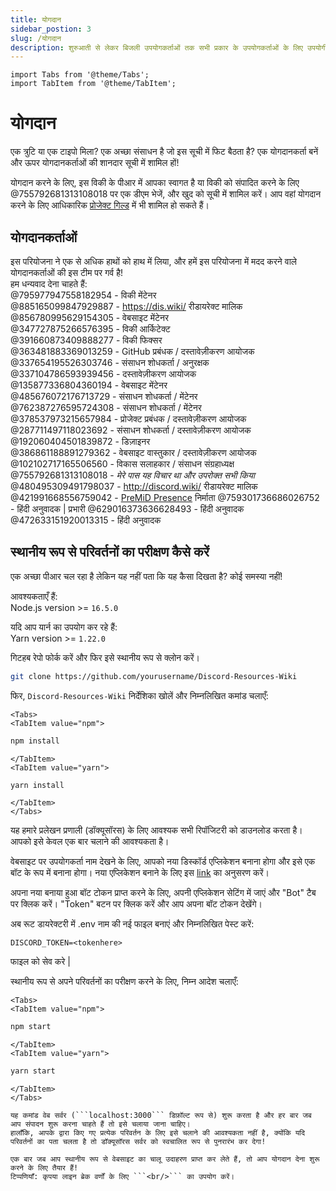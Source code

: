 ```yaml
---
title: योगदान
sidebar_postion: 3
slug: /योगदान
description: शुरुआती से लेकर बिजली उपयोगकर्ताओं तक सभी प्रकार के उपयोगकर्ताओं के लिए उपयोगी कलह संसाधनों और उपयोगिताओं की एक सूची।
---
```


```mdx-code-block
import Tabs from '@theme/Tabs';
import TabItem from '@theme/TabItem';
```

# योगदान

एक त्रुटि या एक टाइपो मिला? एक अच्छा संसाधन है जो इस सूची में फिट बैठता है? एक योगदानकर्ता बनें और ऊपर योगदानकर्ताओं की शानदार सूची में शामिल हों!

योगदान करने के लिए, इस विकी के पीआर में आपका स्वागत है या विकी को संपादित करने के लिए @755792681313108018 पर एक डीएम भेजें, और खुद को सूची में शामिल करें। आप वहां योगदान करने के लिए आधिकारिक [प्रोजेक्ट गिल्ड](https://discord.gg/yxbqz9pNxS) में भी शामिल हो सकते हैं।



## योगदानकर्ताओं

इस परियोजना ने एक से अधिक हाथों को हाथ में लिया, और हमें इस परियोजना में मदद करने वाले योगदानकर्ताओं की इस टीम पर गर्व है!<br/>
हम धन्यवाद देना चाहते हैं:<br/>
@795977947558182954 - विकी मेंटेनर <br/>
@885165099847929887 - <https://dis.wiki/> रीडायरेक्ट मालिक <br/>
@856780995629154305 - वेबसाइट मेंटेनर <br/>
@347727875266576395 - विकी आर्किटेक्ट <br/>
@391660873409888277 - विकी फिक्सर <br/>
@363481883369013259 - GitHub प्रबंधक / दस्तावेज़ीकरण आयोजक<br/>
@337654195526303746 - संसाधन शोधकर्ता / अनुरक्षक<br/>
@337104786593939456 - दस्तावेज़ीकरण आयोजक<br/>
@135877336804360194 - वेबसाइट मेंटेनर <br/>
@485676072176713729 - संसाधन शोधकर्ता / मेंटेनर<br/>
@762387276595724308 - संसाधन शोधकर्ता / मेंटेनर<br/>
@378537973215657984 - प्रोजेक्ट प्रबंधक / दस्तावेज़ीकरण आयोजक<br/>
@287711497118023692 - संसाधन शोधकर्ता / दस्तावेज़ीकरण आयोजक<br/>
@192060404501839872 - डिज़ाइनर<br/>
@386861188891279362 - वेबसाइट वास्तुकार / दस्तावेज़ीकरण आयोजक<br/>
@102102717165506560 - विकास सलाहकार / संसाधन संग्रहाध्यक्ष<br/>
@755792681313108018 - *मेरे पास यह विचार था और उपरोक्त सभी किया*
@480495309491798037 - <http://discord.wiki/> रीडायरेक्ट मालिक <br/>
@421991668556759042 - [PreMiD Presence](https://premid.app/store/presences/Discord%20Resources) निर्माता
@759301736686026752 - हिंदी अनुवादक | प्रभारी
@629016373636628493 - हिंदी अनुवादक
@472633151920013315 - हिंदी अनुवादक


## स्थानीय रूप से परिवर्तनों का परीक्षण कैसे करें

एक अच्छा पीआर चल रहा है लेकिन यह नहीं पता कि यह कैसा दिखता है? कोई समस्या नहीं!<br/>

आवश्यकताएँ हैं:<br/>
Node.js version >= ```16.5.0```<br/>

यदि आप यार्न का उपयोग कर रहे हैं:<br/>
Yarn version >= ```1.22.0```

गिटहब रेपो फोर्क करें और फिर इसे स्थानीय रूप से क्लोन करें।

```bash
git clone https://github.com/yourusername/Discord-Resources-Wiki
```

फिर, `Discord-Resources-Wiki` निर्देशिका खोलें और निम्नलिखित कमांड चलाएँ:

```mdx-code-block
<Tabs>
<TabItem value="npm">
```

```bash
npm install
```

```mdx-code-block
</TabItem>
<TabItem value="yarn">
```

```bash
yarn install
```

```mdx-code-block
</TabItem>
</Tabs>
```

यह हमारे प्रलेखन प्रणाली (डॉक्यूसॉरस) के लिए आवश्यक सभी रिपॉजिटरी को डाउनलोड करता है। आपको इसे केवल एक बार चलाने की आवश्यकता है।

वेबसाइट पर उपयोगकर्ता नाम देखने के लिए, आपको नया डिस्कॉर्ड एप्लिकेशन बनाना होगा और इसे एक बॉट के रूप में बनाना होगा।
नया एप्लिकेशन बनाने के लिए इस [link](https://github.com/reactiflux/discord-irc/wiki/Creating-a-discord-bot-&-getting-a-token) का अनुसरण करें।

अपना नया बनाया हुआ बॉट टोकन प्राप्त करने के लिए, अपनी एप्लिकेशन सेटिंग में जाएं और "Bot" टैब पर क्लिक करें।
"Token" बटन पर क्लिक करें और आप अपना बॉट टोकन देखेंगे।

अब रूट डायरेक्टरी में .env नाम की नई फाइल बनाएं और निम्नलिखित पेस्ट करें:

```env
DISCORD_TOKEN=<tokenhere>
```

फाइल को सेव करे | 

स्थानीय रूप से अपने परिवर्तनों का परीक्षण करने के लिए, निम्न आदेश चलाएँ:

```mdx-code-block
<Tabs>
<TabItem value="npm">
```

```bash
npm start
```

```mdx-code-block
</TabItem>
<TabItem value="yarn">
```

```bash
yarn start
```

```mdx-code-block
</TabItem>
</Tabs>

यह कमांड वेब सर्वर (```localhost:3000``` डिफ़ॉल्ट रूप से) शुरू करता है और हर बार जब आप संपादन शुरू करना चाहते हैं तो इसे चलाया जाना चाहिए।
हालाँकि, आपके द्वारा किए गए प्रत्येक परिवर्तन के लिए इसे चलाने की आवश्यकता नहीं है, क्योंकि यदि परिवर्तनों का पता चलता है तो डॉक्यूसॉरस सर्वर को स्वचालित रूप से पुनरारंभ कर देगा!

एक बार जब आप स्थानीय रूप से वेबसाइट का चालू उदाहरण प्राप्त कर लेते हैं, तो आप योगदान देना शुरू करने के लिए तैयार हैं!
टिप्पणियाँ: कृपया लाइन ब्रेक वर्णों के लिए ```<br/>``` का उपयोग करें।

